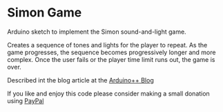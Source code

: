 # Simon Game

Arduino sketch to implement the Simon sound-and-light game.

Creates a sequence of tones and lights for the player to repeat.
As the game progresses, the sequence becomes progressively longer and more complex.
Once the user fails or the player time limit runs out, the game is over.

Described int the blog article at the [Arduino++ Blog](https://arduinoplusplus.wordpress.com/)

If you like and enjoy this code please consider making a small donation using [PayPal](https://paypal.me/MajicDesigns/4USD)

